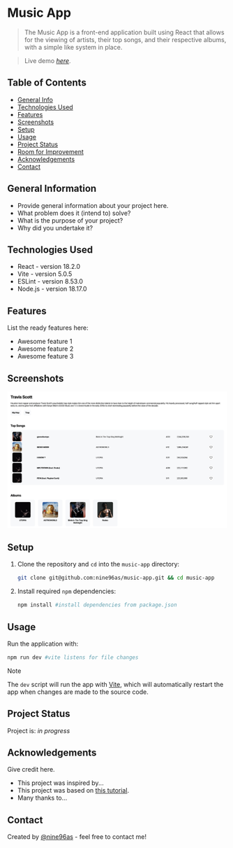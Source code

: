 <!-- # Music App

The Music App is a front-end application built using React that allows for the viewing of artists, their top songs, and their respective albums, with a simple like system in place.

[**Deployed link**](https://music-app-react.fly.dev)

## Setup

1. Clone the repository and `cd` into the `music-app` directory:

   ```sh
   git clone git@github.com:nine96as/music-app.git && cd music-app
   ```

2. Install required `npm` dependencies:

   ```sh
   npm install #install dependencies from package.json
   ```

3. Run the application with:

   ```sh
   npm run dev #vite listens for file changes
   ```

> [!note]
> The `dev` script will run the app with [Vite](https://vitejs.dev/), which will automatically restart the app when changes are made to the source code. -->

# Music App

> The Music App is a front-end application built using React that allows for the viewing of artists, their top songs, and their respective albums, with a simple like system in place.

> Live demo [_here_](https://music-app-react.fly.dev). <!-- If you have the project hosted somewhere, include the link here. -->

## Table of Contents

- [General Info](#general-information)
- [Technologies Used](#technologies-used)
- [Features](#features)
- [Screenshots](#screenshots)
- [Setup](#setup)
- [Usage](#usage)
- [Project Status](#project-status)
- [Room for Improvement](#room-for-improvement)
- [Acknowledgements](#acknowledgements)
- [Contact](#contact)
<!-- * [License](#license) -->

## General Information

- Provide general information about your project here.
- What problem does it (intend to) solve?
- What is the purpose of your project?
- Why did you undertake it?
<!-- You don't have to answer all the questions - just the ones relevant to your project. -->

## Technologies Used

- React - version 18.2.0
- Vite - version 5.0.5
- ESLint - version 8.53.0
- Node.js - version 18.17.0

## Features

List the ready features here:

- Awesome feature 1
- Awesome feature 2
- Awesome feature 3

## Screenshots

![Artist page screenshot](./src/assets/music-app_artistPage.png)

<!-- If you have screenshots you'd like to share, include them here. -->

## Setup

1. Clone the repository and `cd` into the `music-app` directory:

   ```sh
   git clone git@github.com:nine96as/music-app.git && cd music-app
   ```

2. Install required `npm` dependencies:

   ```sh
   npm install #install dependencies from package.json
   ```

## Usage

Run the application with:

```sh
npm run dev #vite listens for file changes
```

> [!note]
> The `dev` script will run the app with [Vite](https://vitejs.dev/), which will automatically restart the app when changes are made to the source code.

## Project Status

Project is: _in progress_

<!-- ## Room for Improvement

Include areas you believe need improvement / could be improved. Also add TODOs for future development.

Room for improvement:

- Improvement to be done 1
- Improvement to be done 2

To do:

- Feature to be added 1
- Feature to be added 2 -->

## Acknowledgements

Give credit here.

- This project was inspired by...
- This project was based on [this tutorial](https://www.example.com).
- Many thanks to...

## Contact

Created by [@nine96as](https://ayo.so/nine96) - feel free to contact me!

<!-- Optional -->
<!-- ## License -->
<!-- This project is open source and available under the [... License](). -->

<!-- You don't have to include all sections - just the one's relevant to your project -->
